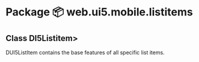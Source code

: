 # Package 📦 web.ui5.mobile.listitems

## Class DI5Listitem>
DUI5ListItem contains the base features of all specific list items.
